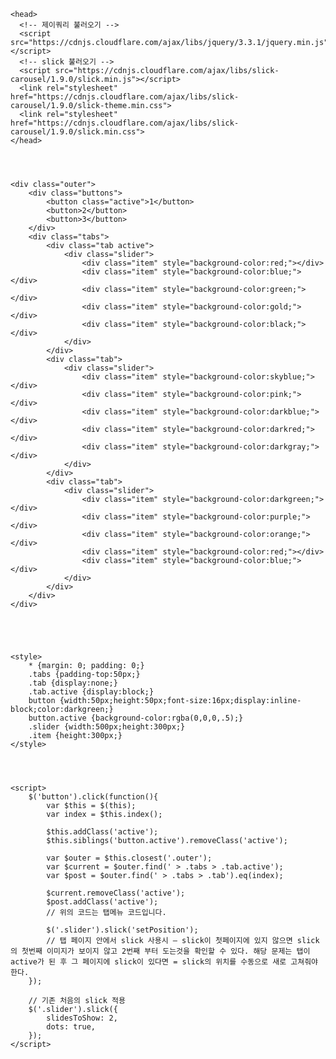     <head>
      <!-- 제이쿼리 불러오기 -->
      <script src="https://cdnjs.cloudflare.com/ajax/libs/jquery/3.3.1/jquery.min.js"></script>
      <!-- slick 불러오기 -->
      <script src="https://cdnjs.cloudflare.com/ajax/libs/slick-carousel/1.9.0/slick.min.js"></script>
      <link rel="stylesheet" href="https://cdnjs.cloudflare.com/ajax/libs/slick-carousel/1.9.0/slick-theme.min.css">
      <link rel="stylesheet" href="https://cdnjs.cloudflare.com/ajax/libs/slick-carousel/1.9.0/slick.min.css">
    </head>




    <div class="outer">
        <div class="buttons">
            <button class="active">1</button>
            <button>2</button>
            <button>3</button>
        </div>
        <div class="tabs">
            <div class="tab active">
                <div class="slider">
                    <div class="item" style="background-color:red;"></div>
                    <div class="item" style="background-color:blue;"></div>
                    <div class="item" style="background-color:green;"></div>
                    <div class="item" style="background-color:gold;"></div>
                    <div class="item" style="background-color:black;"></div>
                </div>
            </div>
            <div class="tab">
                <div class="slider">
                    <div class="item" style="background-color:skyblue;"></div>
                    <div class="item" style="background-color:pink;"></div>
                    <div class="item" style="background-color:darkblue;"></div>
                    <div class="item" style="background-color:darkred;"></div>
                    <div class="item" style="background-color:darkgray;"></div>
                </div>
            </div>
            <div class="tab">
                <div class="slider">
                    <div class="item" style="background-color:darkgreen;"></div>
                    <div class="item" style="background-color:purple;"></div>
                    <div class="item" style="background-color:orange;"></div>
                    <div class="item" style="background-color:red;"></div>
                    <div class="item" style="background-color:blue;"></div>
                </div>
            </div>
        </div>
    </div>





    <style>
        * {margin: 0; padding: 0;}
        .tabs {padding-top:50px;}
        .tab {display:none;}
        .tab.active {display:block;}
        button {width:50px;height:50px;font-size:16px;display:inline-block;color:darkgreen;}
        button.active {background-color:rgba(0,0,0,.5);}
        .slider {width:500px;height:300px;}
        .item {height:300px;}
    </style>




    <script>
        $('button').click(function(){
            var $this = $(this);
            var index = $this.index();

            $this.addClass('active');
            $this.siblings('button.active').removeClass('active');

            var $outer = $this.closest('.outer');
            var $current = $outer.find(' > .tabs > .tab.active');
            var $post = $outer.find(' > .tabs > .tab').eq(index);

            $current.removeClass('active');
            $post.addClass('active');
            // 위의 코드는 탭메뉴 코드입니다.

            $('.slider').slick('setPosition');
            // 탭 페이지 안에서 slick 사용시 – slick이 첫페이지에 있지 않으면 slick의 첫번째 이미지가 보이지 않고 2번째 부터 도는것을 확인할 수 있다. 해당 문제는 탭이 active가 된 후 그 페이지에 slick이 있다면 = slick의 위치를 수동으로 새로 고쳐줘야 한다.
        });

        // 기존 처음의 slick 적용
        $('.slider').slick({
            slidesToShow: 2,
            dots: true,
        });
    </script>
    
